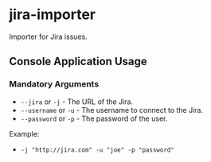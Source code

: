 # jira-importer
Importer for Jira issues.

## Console Application Usage
### Mandatory Arguments
* `--jira` or `-j` - The URL of the Jira.
* `--username` or `-u` - The username to connect to the Jira.
* `--password` or `-p` - The password of the user.

Example:
* `-j "http://jira.com" -u "joe" -p "password"`

